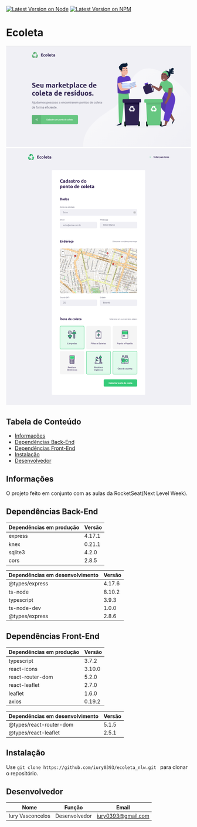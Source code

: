 [![Latest Version on Node](https://img.shields.io/badge/Node-12.17.0-green)](https://nodejs.org/en/) [![Latest Version on NPM](https://img.shields.io/badge/NPM-6.14.15-red)](https://www.npmjs.com/)


# Ecoleta
![Ecoleta](ecoleta1.png) ![Ecoleta](ecoleta2.png)


## Tabela de Conteúdo
- <a href="#informações">Informações</a>
- <a href="#dependências-back-end">Dependências Back-End</a>
- <a href="#dependências-front-end">Dependências Front-End</a>
- <a href="#instalação">Instalação</a>
- <a href="#desenvolvedor">Desenvolvedor</a>

## Informações
O projeto feito em conjunto com as aulas da RocketSeat(Next Level Week).

## Dependências Back-End
| Dependências em produção | Versão |
| ------------------------ | ------ |
| express | 4.17.1 |
| knex | 0.21.1 |
| sqlite3 | 4.2.0 |
| cors | 2.8.5 |

| Dependências em desenvolvimento | Versão |
| ------------------------------- | ------ |
| @types/express | 4.17.6 |
| ts-node | 8.10.2 |
| typescript | 3.9.3 |
| ts-node-dev | 1.0.0 |
| @types/express | 2.8.6 |

## Dependências Front-End
| Dependências em produção | Versão |
| ------------------------ | ------ |
| typescript | 3.7.2 |
| react-icons | 3.10.0 |
| react-router-dom | 5.2.0 |
| react-leaflet | 2.7.0 |
| leaflet | 1.6.0 |
| axios | 0.19.2 |

| Dependências em desenvolvimento | Versão |
| ------------------------------- | ------ |
| @types/react-router-dom | 5.1.5 |
| @types/react-leaflet | 2.5.1 |

## Instalação

Use ```git clone https://github.com/iury0393/ecoleta_nlw.git ``` para clonar o repositório.

## Desenvolvedor

| Nome | Função | Email |
| ------ | ------ | ----- |
| Iury Vasconcelos | Desenvolvedor | iury0393@gmail.com |
